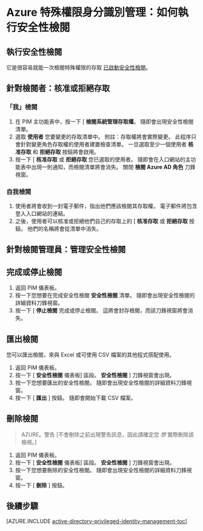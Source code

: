 <properties
   pageTitle="Azure 特殊權限身分識別管理：如何執行安全性檢閱"
   description="了解如何將角色新增到具備 Azure 特殊權限身分識別管理擴充功能的特殊權限身分識別。"
   services="active-directory"
   documentationCenter=""
   authors="IHenkel"
   manager="stevenpo"
   editor=""/>

<tags
   ms.service="na"
   ms.devlang="na"
   ms.topic="article"
   ms.tgt_pltfrm="na"
   ms.workload="identity"
   ms.date="09/21/2015"
   ms.author="inhenk"/>

# Azure 特殊權限身分識別管理：如何執行安全性檢閱

## 執行安全性檢閱
它是很容易就能一次檢閱特殊權限的存取 [已啟動安全性檢閱](active-directory-privileged-identity-management-how-to-start-security-review.md)。

## 針對檢閱者：核准或拒絕存取

### 「我」檢閱
1. 在 PIM 主功能表中，按一下 [ **檢閱系統管理存取權**。 隨即會出現安全性檢閱清單。
2. 選取 **使用者** 您要變更的存取清單中。 附註：存取權將會實際變更。  此程序只會針對變更角色存取權的使用者建置檢查清單。  一旦選取至少一個使用者 **核准存取** 和 **拒絕存取** 按鈕將會啟用。
3. 按一下 [  **核准存取** 或 **拒絕存取** 您已選取的使用者。  隨即會在入口網站的主功能表中出現一則通知，而檢閱清單將會消失。  關閉 **檢閱 Azure AD 角色** 刀鋒視窗。

### 自我檢閱
1. 使用者將會收到一封電子郵件，指出他們應該檢閱其存取權。  電子郵件將包含登入入口網站的連結。
2. 之後，使用者可以核准或拒絕他們自己的存取上的 [  **核准存取** 或 **拒絕存取** 按鈕。  他們的名稱將會從清單中消失。

## 針對檢閱管理員：管理安全性檢閱

## 完成或停止檢閱
1. 返回 PIM 儀表板。
2. 按一下您想要在完成安全性檢閱 **安全性檢閱** 清單。 隨即會出現安全性檢閱的詳細資料刀鋒視窗。
3. 按一下 [ **停止檢閱** 完成或停止檢閱。  這將會封存檢閱，而該刀鋒視窗將會消失。

## 匯出檢閱
您可以匯出檢閱，來與 Excel 或可使用 CSV 檔案的其他程式搭配使用。

1. 返回 PIM 儀表板。
2. 按一下 [ **安全性檢閱** 儀表板] 區段。   **安全性檢閱** ] 刀鋒視窗會出現。
3. 按一下您想要匯出的安全性檢閱。 隨即會出現安全性檢閱的詳細資料刀鋒視窗。
4. 按一下 [ **匯出** ] 按鈕。 隨即會開始下載 CSV 檔案。

## 刪除檢閱

> AZURE。警告 [不會刪除之前出現警告訊息，因此請確定您 *想* 實際刪除該檢視。]

1. 返回 PIM 儀表板。
2. 按一下 [ **安全性檢閱** 儀表板] 區段。   **安全性檢閱** ] 刀鋒視窗會出現。
3. 按一下您想要刪除的安全性檢閱。 隨即會出現安全性檢閱的詳細資料刀鋒視窗。
4. 按一下 [ **刪除** ] 按鈕。

<!--Every topic should have next steps and links to the next logical set of content to keep the customer engaged-->
## 後續步驟
[AZURE.INCLUDE [active-directory-privileged-identity-management-toc](../../includes/active-directory-privileged-identity-management-toc.md)]


